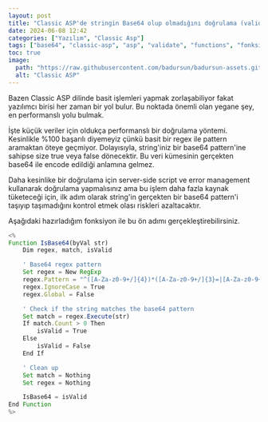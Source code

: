```yaml
---
layout: post
title: "Classic ASP'de stringin Base64 olup olmadığını doğrulama (validate)"
date: 2024-06-08 12:42
categories: ["Yazılım", "Classic Asp"]
tags: ["base64", "classic-asp", "asp", "validate", "functions", "fonksiyonlar", "regex"]
toc: true
image:
  path: "https://raw.githubusercontent.com/badursun/badursun-assets.github.io/refs/heads/main/img/asp.jpg"
  alt: "Classic ASP"
---
```


Bazen Classic ASP dilinde basit işlemleri yapmak zorlaşabiliyor fakat yazılımcı birisi her zaman bir yol bulur. Bu noktada önemli olan yegane şey, en performanslı yolu bulmak.

İşte küçük veriler için oldukça performanslı bir doğrulama yöntemi. Kesinlikle %100 başarılı diyemeyiz çünkü basit bir regex ile pattern aramaktan öteye geçmiyor. Dolayısıyla, string'iniz bir base64 pattern'ine sahipse size true veya false dönecektir. Bu veri kümesinin gerçekten base64 ile encode edildiği anlamına gelmez.

Daha kesinlike bir doğrulama için server-side script ve error management kullanarak doğrulama yapmalısınız ama bu işlem daha fazla kaynak tüketeceği için, ilk adım olarak string'in gerçekten bir base64 pattern'i taşıyıp taşımadığını kontrol etmek olası riskleri azaltacaktır.

Aşağıdaki hazırladığım fonksiyon ile bu ön adımı gerçekleştirebilirsiniz.

```javascript
<%
Function IsBase64(byVal str)
    Dim regex, match, isValid

    ' Base64 regex pattern
    Set regex = New RegExp
    regex.Pattern = "^([A-Za-z0-9+/]{4})*([A-Za-z0-9+/]{3}=|[A-Za-z0-9+/]{2}==)?$"
    regex.IgnoreCase = True
    regex.Global = False

    ' Check if the string matches the base64 pattern
    Set match = regex.Execute(str)
    If match.Count > 0 Then
        isValid = True
    Else
        isValid = False
    End If

    ' Clean up
    Set match = Nothing
    Set regex = Nothing

    IsBase64 = isValid
End Function
%>
```